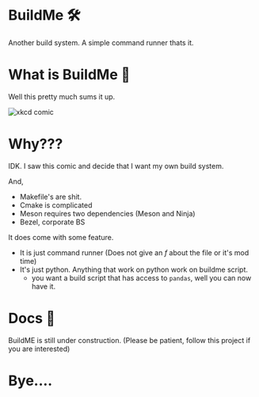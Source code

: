 # BuildMe 🛠️

Another build system. A simple command runner thats it.

# What is BuildMe 🤔️

Well this pretty much sums it up.

![xkcd comic](https://imgs.xkcd.com/comics/standards.png)

# Why???

IDK. I saw this comic and decide that I want my own build system.

And,

- Makefile's are shit.
- Cmake is complicated
- Meson requires two dependencies (Meson and Ninja)
- Bezel, corporate BS

It does come with some feature.

- It is just command runner (Does not give an _f_ about the file or it's mod time)
- It's just python. Anything that work on python work on buildme script.
  - you want a build script that has access to `pandas`, well you can now have it.

# Docs 🧾️

BuildME is still under construction. (Please be patient, follow this project if you are interested)

# Bye....
